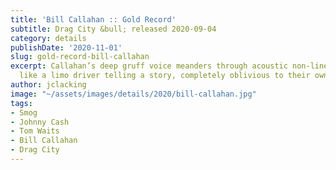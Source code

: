 ```yaml
---
title: 'Bill Callahan :: Gold Record'
subtitle: Drag City &bull; released 2020-09-04
category: details
publishDate: '2020-11-01'
slug: gold-record-bill-callahan
excerpt: Callahan’s deep gruff voice meanders through acoustic non-linear arrangements
  like a limo driver telling a story, completely oblivious to their own cowboy poetry.
author: jclacking
image: "~/assets/images/details/2020/bill-callahan.jpg"
tags:
- Smog
- Johnny Cash
- Tom Waits
- Bill Callahan
- Drag City
---
```


